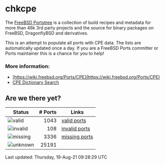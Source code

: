 # chkcpe

The [FreeBSD Portstree](https://cgit.freebsd.org/ports) is a collection of build recipes
and metadata for more than 46k 3rd party projects and the source for binary packages on
FreeBSD, DragonflyBSD and derivatives.

This is an attempt to populate all ports with CPE data. The lists are automatically
updated once a day. If you are a FreeBSD Ports committer or Ports maintainer this is a
chance for you to help!

### More information:
* [https://wiki.freebsd.org/Ports/CPE](https://wiki.freebsd.org/Ports/CPE)
* [CPE Dictionary Search](http://web.nvd.nist.gov/view/cpe/search)


## Are we there yet?

| Status                                                   | # Ports | Links                                                         |
| ---------------------------------------------------------| ------: | ------------------------------------------------------------- |
| ![valid](https://img.shields.io/badge/valid-brightgreen) |    1043 | [valid ports](https://github.com/decke/chkcpe/wiki/valid)     |
| ![invalid](https://img.shields.io/badge/invalid-red)     |     108 | [invalid ports](https://github.com/decke/chkcpe/wiki/invalid) |
| ![missing](https://img.shields.io/badge/missing-orange)  |    3336 | [missing ports](https://github.com/decke/chkcpe/wiki/missing) |
| ![unknown](https://img.shields.io/badge/unknown-grey)    |   25191 |  |

Last updated: Thursday, 19-Aug-21 09:28:29 UTC
